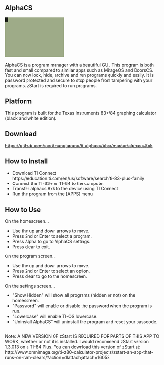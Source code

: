 ## AlphaCS

<img src="screenshot.gif" width="192">

AlphaCS is a program manager with a beautiful GUI. This program is both fast and small compared to similar apps such as MirageOS and DoorsCS. You can now lock, hide, archive and run programs quickly and easily. It is password protected and secure to stop people from tampering with your programs. zStart is required to run programs.

## Platform

This program is built for the Texas Instruments 83+/84 graphing calculator (black and white edition).

## Download

https://github.com/scottmangiapane/ti-alphacs/blob/master/alphacs.8xk

## How to Install

<ul>
<li>Download TI Connect<br>https://education.ti.com/en/us/software/search/ti-83-plus-family</li>
<li>Connect the TI-83+ or TI-84 to the computer</li>
<li>Transfer alphacs.8xk to the device using TI Connect</li>
<li>Run the program from the [APPS] menu</li>
</ul>

## How to Use

On the homescreen...
<br>
<ul>
<li>Use the up and down arrows to move.</li>
<li>Press 2nd or Enter to select a program.</li>
<li>Press Alpha to go to AlphaCS settings.</li>
<li>Press clear to exit.</li>
</ul>

On the program screen...
<br>
<ul>
<li>Use the up and down arrows to move.</li>
<li>Press 2nd or Enter to select an option.</li>
<li>Press clear to go to the homescreen.</li>
</ul>

On the settings screen...
<br>
<ul>
<li>"Show Hidden" will show all programs (hidden or not) on the homescreen.</li>
<li>"Password" will enable or disable the password when the program is run.</li>
<li>"Lowercase" will enable TI-OS lowercase.</li>
<li>"Uninstall AlphaCS" will uninstall the program and reset your passcode.</li>
</ul>
<br>
Note: A NEW VERSION OF zStart IS REQUIRED FOR PARTS OF THIS APP TO WORK, whether or not it is installed. I would recommend zStart version 1.3.013 on a TI-84 Plus. You can download this version of zStart at: http://www.omnimaga.org/ti-z80-calculator-projects/zstart-an-app-that-runs-on-ram-clears/?action=dlattach;attach=16058
